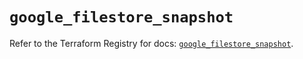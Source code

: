 # `google_filestore_snapshot`

Refer to the Terraform Registry for docs: [`google_filestore_snapshot`](https://registry.terraform.io/providers/hashicorp/google-beta/6.22.0/docs/resources/google_filestore_snapshot).
